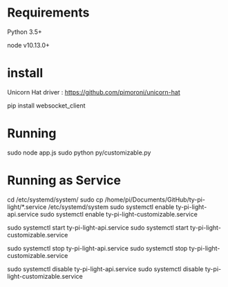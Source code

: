 # Requirements

Python 3.5+

node v10.13.0+

# install

Unicorn Hat driver : https://github.com/pimoroni/unicorn-hat

pip install websocket_client

# Running

sudo node app.js
sudo python py/customizable.py

# Running as Service

cd /etc/systemd/system/
sudo cp /home/pi/Documents/GitHub/ty-pi-light/*.service /etc/systemd/system
sudo systemctl enable ty-pi-light-api.service
sudo systemctl enable ty-pi-light-customizable.service

sudo systemctl start ty-pi-light-api.service
sudo systemctl start ty-pi-light-customizable.service

sudo systemctl stop ty-pi-light-api.service
sudo systemctl stop ty-pi-light-customizable.service

sudo systemctl disable ty-pi-light-api.service
sudo systemctl disable ty-pi-light-customizable.service
